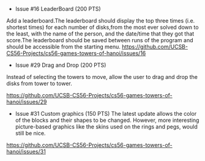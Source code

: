 * Issue #16 LeaderBoard (200 PTS)

Add a leaderboard.The leaderboard should display the top three times (i.e. shortest times) for each number of
disks,from the most ever solved down to the least, with the name of the person, and the date/time that they got that score.The leaderboard should be saved between runs of the program and should be accessible from the starting menu.
https://github.com/UCSB-CS56-Projects/cs56-games-towers-of-hanoi/issues/16

* Issue #29 Drag and Drop (200 PTS)

Instead of selecting the towers to move, allow the user to drag and drop the disks from tower to tower.

https://github.com/UCSB-CS56-Projects/cs56-games-towers-of-hanoi/issues/29

* Issue #31 Custom graphics (150 PTS)
The latest update allows the color of the blocks and their shapes to be changed. However, more interesting picture-based graphics like the skins used on the rings and pegs, would still be nice.

https://github.com/UCSB-CS56-Projects/cs56-games-towers-of-hanoi/issues/31
